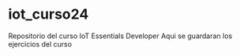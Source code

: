 # iot_curso24
Repositorio del curso IoT Essentials Developer
Aqui se guardaran los ejercicios del curso
